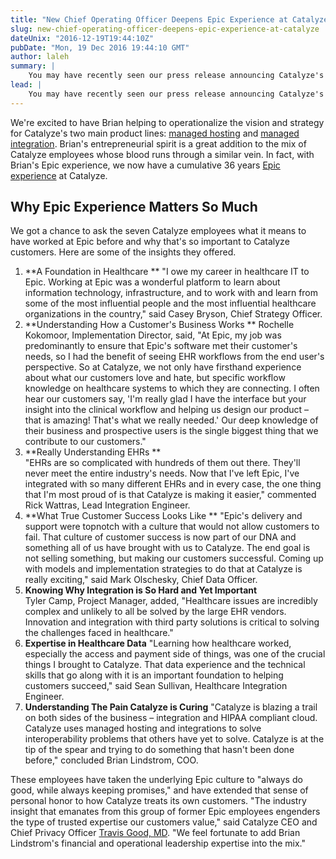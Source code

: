 ```yaml
---
title: "New Chief Operating Officer Deepens Epic Experience at Catalyze"
slug: new-chief-operating-officer-deepens-epic-experience-at-catalyze
dateUnix: "2016-12-19T19:44:10Z"
pubDate: "Mon, 19 Dec 2016 19:44:10 GMT"
author: laleh
summary: |
    You may have recently seen our press release announcing Catalyze's [new Chief Operating Officer][1] (COO), Brian Lindstrom.
lead: |
    You may have recently seen our press release announcing Catalyze's [new Chief Operating Officer][1] (COO), Brian Lindstrom. Brian brings deep experience in healthcare coming from a job as CFO of Influence Health in Alabama and, before that, as Controller for Epic, where he played a key role in Epic's rapid growth story.
---
```

We're excited to have Brian helping to operationalize the vision and strategy for Catalyze's two main product lines: [managed hosting][2] and [managed integration][3]. Brian's entrepreneurial spirit is a great addition to the mix of Catalyze employees whose blood runs through a similar vein. In fact, with Brian's Epic experience, we now have a cumulative 36 years [Epic experience][4] at Catalyze. 

## Why Epic Experience Matters So Much

We got a chance to ask the seven Catalyze employees what it means to have worked at Epic before and why that's so important to Catalyze customers. Here are some of the insights they offered.

1. **A Foundation in Healthcare **
"I owe my career in healthcare IT to Epic. Working at Epic was a wonderful platform to learn about information technology, infrastructure, and to work with and learn from some of the most influential people and the most influential healthcare organizations in the country," said Casey Bryson, Chief Strategy Officer.
2. **Understanding How a Customer's Business Works  **
Rochelle Kokomoor, Implementation Director, said, "At Epic, my job was predominantly to ensure that Epic's software met their customer's needs, so I had the benefit of seeing EHR workflows from the end user's perspective. So at Catalyze, we not only have firsthand experience about what our customers love and hate, but specific workflow knowledge on healthcare systems to which they are connecting. I often hear our customers say, 'I'm really glad I have the interface but your insight into the clinical workflow and helping us design our product – that is amazing! That's what we really needed.' Our deep knowledge of their business and prospective users is the single biggest thing that we contribute to our customers." 
3. **Really Understanding EHRs **   
"EHRs are so complicated with hundreds of them out there. They'll never meet the entire industry's needs. Now that I've left Epic, I've integrated with so many different EHRs and in every case, the one thing that I'm most proud of is that Catalyze is making it easier," commented Rick Wattras, Lead Integration Engineer.
4. **What True Customer Success Looks Like **
"Epic's delivery and support were topnotch with a culture that would not allow customers to fail. That culture of customer success is now part of our DNA and something all of us have brought with us to Catalyze. The end goal is not selling something, but making our customers successful. Coming up with models and implementation strategies to do that at Catalyze is really exciting," said Mark Olschesky, Chief Data Officer.
5. **Knowing Why Integration is So Hard and Yet Important**  
Tyler Camp, Project Manager, added, "Healthcare issues are incredibly complex and unlikely to all be solved by the large EHR vendors. Innovation and integration with third party solutions is critical to solving the challenges faced in healthcare." 
6. **Expertise in Healthcare Data** 
"Learning how healthcare worked, especially the access and payment side of things, was one of the crucial things I brought to Catalyze. That data experience and the technical skills that go along with it is an important foundation to helping customers succeed," said Sean Sullivan, Healthcare Integration Engineer.
7. **Understanding The Pain Catalyze is Curing**
"Catalyze is blazing a trail on both sides of the business – integration and HIPAA compliant cloud. Catalyze uses managed hosting and integrations to solve interoperability problems that others have yet to solve. Catalyze is at the tip of the spear and trying to do something that hasn't been done before," concluded Brian Lindstrom, COO.

These employees have taken the underlying Epic culture to "always do good, while always keeping promises," and have extended that sense of personal honor to how Catalyze treats its own customers. "The industry insight that emanates from this group of former Epic employees engenders the type of trusted expertise our customers value," said Catalyze CEO and Chief Privacy Officer [Travis Good, MD][5]. "We feel fortunate to add Brian Lindstrom's financial and operational leadership expertise into the mix."

[1]: http://www.prweb.com/releases/2016/12/prweb13923943.htm
[2]: https://catalyze.io/stratum
[3]: https://catalyze.io/redpoint
[4]: http://content.catalyze.io/blog/integrating-with-epic-or-any-ehr
[5]: https://catalyze.io/travis
